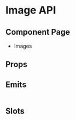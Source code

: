 # Image API

## Component Page
- <router-link to="/components/images">Images</router-link>

## Props
<Table name="image" field="props" />

## Emits
<Table name="image" field="emits" />

## Slots
<Table name="image" field="slots" />
